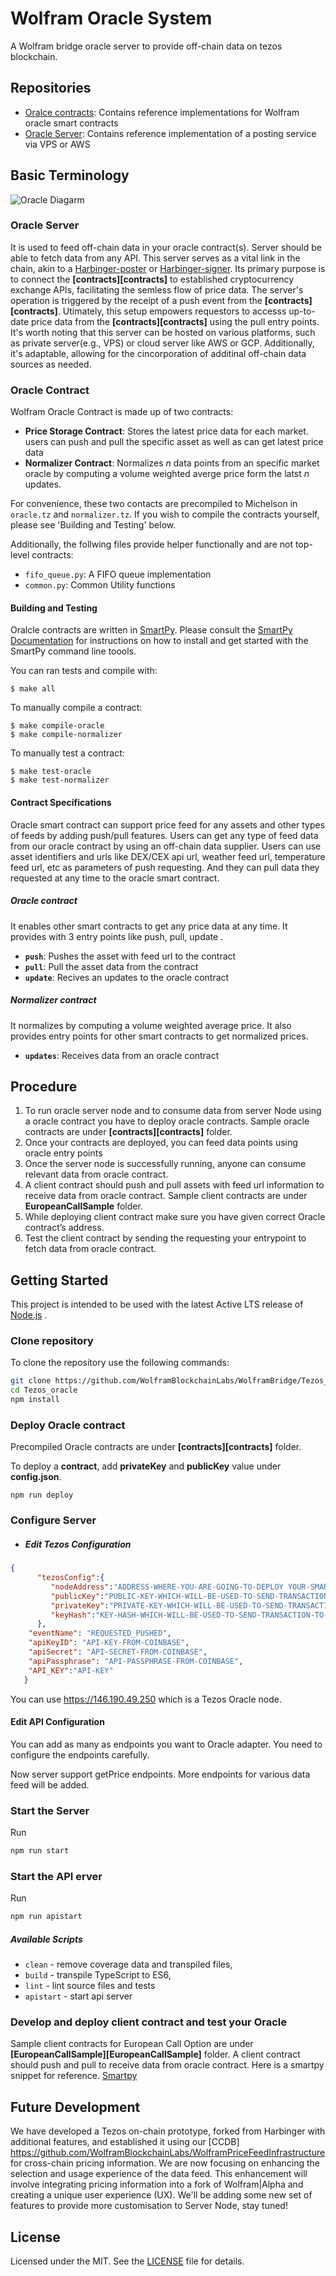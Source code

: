 # Wolfram Oracle System

A Wolfram bridge oracle server to provide off-chain data on tezos blockchain.

## Repositories
- [Oralce contracts](https://github.com/Wolframbridge_org/contracts): Contains reference implementations for Wolfram oracle smart contracts
- [Oracle Server](https://github.com/Wolframbridge_org): Contains reference implementation of a posting service via VPS or AWS

## Basic Terminology

![Oracle Diagarm](image/Tezos_Oracle_System_v6.png)

### Oracle Server
It is used to feed off-chain data in your oracle contract(s). 
Server should be able to fetch data from any API.
This server serves as a vital link in the chain, akin to a [Harbinger-poster](https://github.com/tacoinfra/harbinger-poster) or [Harbinger-signer](https://github.com/tacoinfra/harbinger-signer).
Its primary purpose is to connect the **[contracts][contracts]** to established cryptocurrency exchange APIs, facilitating the semless flow of price data.
The server's operation is triggered by the receipt of a push event from the **[contracts][contracts]**. 
Utimately, this setup empowers requestors to accesss up-to-date price data from the **[contracts][contracts]** using the pull entry points.
It's worth noting that this server can be hosted on various platforms, such as private server(e.g., VPS) or cloud server like AWS or GCP. Additionally, it's adaptable, allowing for the cincorporation of additinal off-chain data sources as needed.


### Oracle Contract
Wolfram Oracle Contract is made up of two contracts:
- **Price Storage Contract**: Stores the latest price data for each market. users can push and pull the specific asset as well as can get latest price data
- **Normalizer Contract**: Normalizes *n* data points from an specific market oracle by computing a volume weighted averge price form the latst *n* updates.

For convenience, these two contacts are precompiled to Michelson in `oracle.tz` and `normalizer.tz`. If you wish to compile the contracts yourself, please see 
'Building and Testing' below.

Additionally, the follwing files provide helper functionally and are not top-level contracts:
- `fifo_queue.py`: A FIFO queue implementation
- `common.py`: Common Utility functions

#### Building and Testing

Oralcle contracts are written in [SmartPy](https://legacy.smartpy.io). Please consult the [SmartPy Documentation](https://legacy.smartpy.io/demo/reference.html) for instructions on how to install and get started with the SmartPy command line toools.

You can ran tests and compile with:
```shell
$ make all
```

To manually compile a contract:
```shell
$ make compile-oracle
$ make compile-normalizer
```

To manually test a contract:
```shell
$ make test-oracle
$ make test-normalizer
```

#### Contract Specifications
Oracle smart contract can support price feed for any assets and other types of feeds by adding push/pull features.
Users can get any type of feed data from our oracle contract by using an off-chain data supplier.
Users can use asset identifiers and urls like DEX/CEX api url, weather feed url, temperature feed url, etc as parameters of push requesting.
And they can pull data they requested at any time to the oracle smart contract.

##### Oracle contract 
It enables other smart contracts to get any price data at any time. It provides with 3 entry points like push, pull, update	.

- **`push`**: Pushes the asset with feed url to the contract
- **`pull`**: Pull the asset data from the contract
- **`update`**: Recives an updates to the oracle contract

##### Normalizer contract
It normalizes by computing a volume weighted average price.
It also provides entry points for other smart contracts to get normalized prices.

- **`updates`**: Receives data from an oracle contract

## Procedure

1. To run oracle server node and to consume data from server Node using a oracle contract you have to deploy oracle contracts. Sample oracle contracts are under **[contracts][contracts]** folder.
2. Once your contracts are deployed, you can feed data points using oracle entry points
3. Once the server node is successfully running, anyone can consume relevant data from oracle contract.
4. A client contract should push and pull assets with feed url information to receive data from oracle contract. Sample client contracts are under **EuropeanCallSample** folder.
5. While deploying client contract make sure you have given correct Oracle contract’s address.
6. Test the client contract by sending the requesting your entrypoint to fetch data from oracle contract.

## Getting Started

This project is intended to be used with the latest Active LTS release of [Node.js][nodejs] .

### Clone repository

To clone the repository use the following commands:

```sh
git clone https://github.com/WolframBlockchainLabs/WolframBridge/Tezos_oracle.git
cd Tezos_oracle
npm install
```

### Deploy Oracle contract
Precompiled Oracle contracts are under **[contracts][contracts]** folder.

To deploy a **contract**, add **privateKey** and **publicKey** value under **config.json**.
```
npm run deploy
```

### Configure Server

+ ##### Edit Tezos Configuration

```json
{
      "tezosConfig":{
         "nodeAddress":"ADDRESS-WHERE-YOU-ARE-GOING-TO-DEPLOY YOUR-SMART-CONTRACT",
         "publicKey":"PUBLIC-KEY-WHICH-WILL-BE-USED-TO-SEND-TRANSACTION-TO-BLOCKCHAIN",
         "privateKey":"PRIVATE-KEY-WHICH-WILL-BE-USED-TO-SEND-TRANSACTION-TO-BLOCKCHAIN",
         "keyHash":"KEY-HASH-WHICH-WILL-BE-USED-TO-SEND-TRANSACTION-TO-BLOCKCHAIN",
      },
	"eventName": "REQUESTED_PUSHED",
	"apiKeyID": "API-KEY-FROM-COINBASE",
	"apiSecret": "API-SECRET-FROM-COINBASE",
	"apiPassphrase": "API-PASSPHRASE-FROM-COINBASE",
	"API_KEY":"API-KEY"
   }
```
You can use https://146.190.49.250 which is a Tezos Oracle node.

#### Edit API Configuration

You can add as many as endpoints you want to Oracle adapter. You need to configure the endpoints carefully.

Now server support getPrice endpoints.
More endpoints for various data feed will be added.

### Start the Server
Run
```bash
npm run start
```

### Start the API erver
Run
```bash
npm run apistart
```

##### Available Scripts
+ `clean` - remove coverage data and transpiled files,
+ `build` - transpile TypeScript to ES6,
+ `lint` - lint source files and tests
+ `apistart` - start api server

### Develop and deploy client contract and test your Oracle
Sample client contracts for European Call Option are under **[EuropeanCallSample][EuropeanCallSample]** folder.
A client contract should push and pull to receive data from oracle contract.
Here is a smartpy snippet for reference. [Smartpy][smartpy]

## Future Development
We have developed a Tezos on-chain prototype, forked from Harbinger with additional features, and established it using our [CCDB]
https://github.com/WolframBlockchainLabs/WolframPriceFeedInfrastructure for cross-chain pricing information. We are now focusing on enhancing the selection and usage experience of the data feed. This enhancement will involve integrating pricing information into a fork of Wolfram|Alpha and creating a unique user experience (UX).
We'll be adding some new set of features to provide more customisation to Server Node, stay tuned!

## License
Licensed under the MIT. See the [LICENSE](https://github.com/Wolframbridge_org/MIT) file for details.

[nodejs]: https://nodejs.org/dist/latest-v12.x/docs/api/
[smartpy]: https://smartpy.io/dev/
[oracle-contract]:https://github.com/Wolframbridge_org/contracts
[test-contract]: https://github.com/Wolframbridge_org/EuropeanCallSample